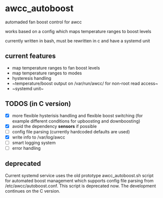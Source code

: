 # awcc_autoboost

automaded fan boost control for awcc

works based on a config which maps temperature ranges to boost levels

currently written in bash, must be rewritten in c and have a systemd unit

## current features

- map temperature ranges to fan boost levels
- map temperature ranges to modes
- hysteresis handling
- ~temperature/boost output on /var/run/awcc/ for non-root read access~
- ~systemd unit~

## TODOS (in C version)

- [x] more flexible hysterisis handling and flexible boost switching (for example
different conditions for upboosting and downboosting)
- [x] avoid the dependency **sensors** if possible
- [ ] config file parsing (currently hardcoded defaults are used)
- [x] write info to /var/log/awcc
- [ ] smart logging system
- [ ] error handling

## deprecated

Current systemd service uses the old prototype awcc_autoboost.sh script for
automated boost management which supports config file parsing from
/etc/awcc/autoboost.conf. This script is deprecated now. The development
continues on the C version.
